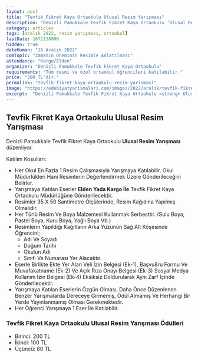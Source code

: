 ```yaml
---
layout: post
title: "Tevfik Fikret Kaya Ortaokulu Ulusal Resim Yarışması"
description: "Denizli Pamukkale Tevfik Fikret Kaya Ortaokulu 'Ulusal Resim Yarışması' düzenliyor."
category: articles
tags: [aralık 2022, resim yarışması, ortaokul]
lastDate: 1671138000
hidden: true
dateHuman: "16 Aralık 2022"
comTopic: "Zamanın Öneminin Resimle Anlatılması"
attendance: "Kargo/Elden"
organizer: "Denizli Pamukkale Tevfik Fikret Kaya Ortaokulu"
requirements: "Tüm resmi ve özel ortaokul öğrencileri katılabilir."
price: "380 TL'dir."
permalink: "tevfik-fikret-kaya-ortaokulu-resim-yarismasi"
image: "https://edebiyatyarismalari.com/images/2022/aralik/tevfik-fikret-kaya-ortaokulu-resim-yarismasi.jpg"
excerpt:  "Denizli Pamukkale Tevfik Fikret Kaya Ortaokulu <strong> Ulusal Resim Yarışması </strong> düzenliyor."
---
```


## Tevfik Fikret Kaya Ortaokulu Ulusal Resim Yarışması
Denizli Pamukkale Tevfik Fikret Kaya Ortaokulu **Ulusal Resim Yarışması** düzenliyor.  

Katılım Koşulları:
- Her Okul En Fazla 1 Resim Çalışmasıyla Yarışmaya Katılabilir. Okul Müdürlükleri Hani Resimlerin Değerlendirmek Üzere Gönderileceğini Belirler.
- Yarışmaya Katılan Eserler **Elden Yada Kargo İle** Tevfik Fikret Kaya Ortaokulu Müdürlüğüne Gönderilecektir.
- Resimler 35 X 50 Santimetre Ölçülerinde, Resim Kağıdına Yapılmış Olmalıdır.
- Her Türlü Resim Ve Boya Malzemesi Kullanmak Serbesttir. (Sulu Boya, Pastel Boya, Kuru Boya, Yağlı Boya Vb.)
- Resimlerin Yapıldığı Kağıtların Arka Yüzünün Sağ Alt Köşesinde Öğrencini;
    - Adı Ve Soyadı
    - Doğum Tarihi
    - Okulun Adı
    - Sınıfı Ve Numarası Yer Alacaktır.
- Eserle Birlikte Ekte Yer Alan Veli İzin Belgesi (Ek-1), Başvu8ru Formu Ve Muvafakatname (Ek-2) Ve Açık Rıza Onayı Belgesi (Ek-3) Sosyal Medya Kullanım İzin Belgesi (Ek-4) Eksiksiz Doldurularak Aynı Zarf İçinde Gönderilecektir.
- Yarışmaya Katılan Eserlerin Özgün Olması, Daha Önce Düzenlenen Benzer Yarışmalarda Dereceye Girmemiş, Ödül Almamış Ve Herhangi Bir Yerde Yayınlanmamış Olması Gerekmektedir.
- Her Öğrenci Yarışmaya 1 Eser İle Katılabilir.


### Tevfik Fikret Kaya Ortaokulu Ulusal Resim Yarışması Ödülleri
- Birinci: 200 TL
- İkinci: 100 TL
- Üçüncü: 80 TL